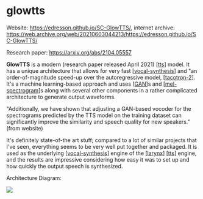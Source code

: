 # glowtts

Website: <https://edresson.github.io/SC-GlowTTS/>, internet archive: <https://web.archive.org/web/20210603044213/https://edresson.github.io/SC-GlowTTS/>

Research paper: <https://arxiv.org/abs/2104.05557>

**GlowTTS** is a modern (research paper released April 2021) [[tts]] model. It has a unique architecture that allows for very fast [[vocal-synthesis]] and "an order-of-magnitude speed-up over the autoregressive model, [[tacotron-2]]. It's a machine learning-based approach and uses [[GAN]]s and [[mel-spectrogram]]s along with several other components in a rather complicated architecture to generate output waveforms.

"Additionally, we have shown that adjusting a GAN-based vocoder for the spectrograms predicted by the TTS model on the training dataset can significantly improve the similarity and speech quality for new speakers." (from website)

It's definitely state-of-the art stuff; compared to a lot of similar projects that I've seen, everything seems to be very well put together and packaged. It is used as the underlying [[vocal-synthesis]] engine of the [[larynx]] [[tts]] engine, and the results are impressive considering how easy it was to set up and how quickly the output speech is synthesized.

Architecture Diagram:

![](https://edresson.github.io/SC-GlowTTS/resources/SC-GlowTTS.png)

[//begin]: # "Autogenerated link references for markdown compatibility"
[tts]: tts "tts"
[vocal-synthesis]: vocal-synthesis "vocal synthesis"
[tacotron-2]: tacotron-2 "tacotron-2"
[GAN]: GAN "GAN"
[mel-spectrogram]: mel-spectrogram "mel-spectrogram"
[larynx]: larynx "larynx"
[//end]: # "Autogenerated link references"
